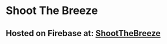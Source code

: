 # Shoot The Breeze

## Hosted on Firebase at: [ShootTheBreeze](https://shootthebreeze-8ee5f.firebaseapp.com)
